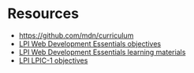 # Resources

* https://github.com/mdn/curriculum
* [LPI Web Development Essentials objectives](https://www.lpi.org/our-certifications/exam-030-objectives)
* [LPI Web Development Essentials learning materials](https://learning.lpi.org/en/learning-materials/030-100/)
* [LPI LPIC-1 objectives](https://www.lpi.org/our-certifications/exam-010-objectives)
